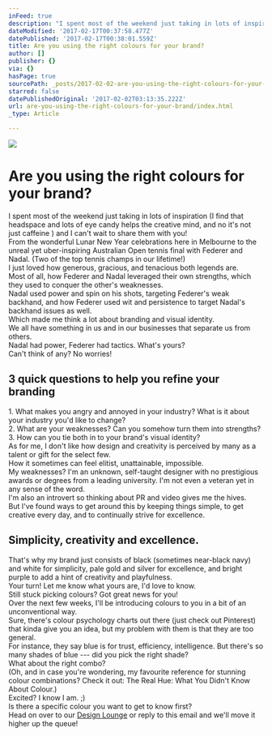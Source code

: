 ```yaml
---
inFeed: true
description: "I spent most of the weekend just taking in lots of inspiration (I find that headspace and lots of eye candy\_helps the creative mind, and no it's not just caffeine\_\_) and I can't wait to share them with you!From the wonderful Lunar New Year celebrations here in Melbourne to the unreal yet uber-inspiring Australian Open tennis final with Federer and Nadal. (Two of the top tennis champs\_in our lifetime!)I just loved how generous, gracious, and tenacious both legends are.\_Most of all, how Federer and Nadal leveraged their own strengths, which they used to conquer the other’s weaknesses.Nadal used power and spin on his shots, targeting Federer’s weak backhand, and how Federer used wit and persistence to target Nadal’s backhand issues as well.Which made me think a lot about branding and visual identity.We all have something in us and in our businesses that separate us from others.\_Nadal had power, Federer had tactics. What's yours?Can't think of any? No worries!"
dateModified: '2017-02-17T00:37:58.477Z'
datePublished: '2017-02-17T00:38:01.559Z'
title: Are you using the right colours for your brand?
author: []
publisher: {}
via: {}
hasPage: true
sourcePath: _posts/2017-02-02-are-you-using-the-right-colours-for-your-brand.md
starred: false
datePublishedOriginal: '2017-02-02T03:13:35.222Z'
url: are-you-using-the-right-colours-for-your-brand/index.html
_type: Article

---
```

![](https://the-grid-user-content.s3-us-west-2.amazonaws.com/90a0f7f5-6d52-46c1-9a5a-e1637e886589.jpg)

# Are you using the right colours for your brand?

I spent most of the weekend just taking in lots of inspiration (I find that headspace and lots of eye candy helps the creative mind, and no it's not just caffeine  ) and I can't wait to share them with you!  
From the wonderful Lunar New Year celebrations here in Melbourne to the unreal yet uber-inspiring Australian Open tennis final with Federer and Nadal. (Two of the top tennis champs in our lifetime!)  
I just loved how generous, gracious, and tenacious both legends are.   
Most of all, how Federer and Nadal leveraged their own strengths, which they used to conquer the other's weaknesses.  
Nadal used power and spin on his shots, targeting Federer's weak backhand, and how Federer used wit and persistence to target Nadal's backhand issues as well.  
Which made me think a lot about branding and visual identity.  
We all have something in us and in our businesses that separate us from others.   
Nadal had power, Federer had tactics. What's yours?  
Can't think of any? No worries!  

## 3 quick questions to help you refine your branding

1\. What makes you angry and annoyed in your industry? What is it about your industry you'd like to change?   
2\. What are your weaknesses? Can you somehow turn them into strengths?  
3\. How can you tie both in to your brand's visual identity?  
As for me, I don't like how design and creativity is perceived by many as a talent or gift for the select few.  
How it sometimes can feel elitist, unattainable, impossible.   
My weaknesses? I'm an unknown, self-taught designer with no prestigious awards or degrees from a leading university. I'm not even a veteran yet in any sense of the word.    
I'm also an introvert so thinking about PR and video gives me the hives.   
But I've found ways to get around this by keeping things simple, to get creative every day, and to continually strive for excellence.  

## Simplicity, creativity and excellence. 

That's why my brand just consists of black (sometimes near-black navy) and white for simplicity,  pale gold and silver for excellence, and bright purple to add a hint of creativity and playfulness.   
Your turn! Let me know what yours are, I'd love to know.  
Still stuck picking colours? Got great news for you!  
Over the next few weeks, I'll be introducing colours to you in a bit of an unconventional way.   
Sure, there's colour psychology charts out there (just check out Pinterest) that kinda give you an idea, but my problem with them is that they are too general.   
For instance, they say blue is for trust, efficiency, intelligence. But there's so many shades of blue --- did you pick the right shade?   
What about the right combo?  
(Oh, and in case you're wondering, my favourite reference for stunning colour combinations? Check it out: The Real Hue: What You Didn't Know About Colour.)  
Excited? I know I am. ;)  
Is there a specific colour you want to get to know first?  
Head on over to our [Design Lounge][0] or reply to this email and we'll move it higher up the queue! 

[0]: http://eightcorners.us13.list-manage.com/track/click?u=7cd0ee9b8caa450bbc55bfd2b&id=1f1e50eca3&e=2d0cdeeb8f